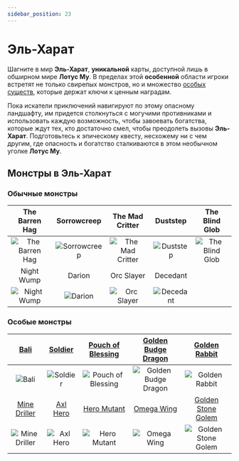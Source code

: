 ```yaml
---
sidebar_position: 23
---
```


# Эль-Харат

Шагните в мир **Эль-Харат**, **уникальной** карты, доступной лишь в обширном мире **Лотус Му**. В пределах этой **особенной** области игроки встретят не только свирепых монстров, но и множество [особых существ](/category/others), которые держат ключи к ценным наградам.

Пока искатели приключений навигируют по этому опасному ландшафту, им придется столкнуться с могучими противниками и использовать каждую возможность, чтобы завоевать богатства, которые ждут тех, кто достаточно смел, чтобы преодолеть вызовы **Эль-Харат**. Подготовьтесь к эпическому квесту, несхожему ни с чем другим, где опасность и богатство сталкиваются в этом необычном уголке **Лотус Му**.

## Монстры в Эль-Харат

### Обычные монстры

|                        The Barren Hag                         |                       Sorrowcreep                       |                         The Mad Critter                         |                      Duststep                      |                        The Blind Glob                         |
| :-----------------------------------------------------------: | :-----------------------------------------------------: | :-------------------------------------------------------------: | :------------------------------------------------: | :-----------------------------------------------------------: |
| ![The Barren Hag](/img/monsters/el-harath/the-barren-hag.jpg) | ![Sorrowcreep](/img/monsters/el-harath/sorrowcreep.jpg) | ![The Mad Critter](/img/monsters/el-harath/the-mad-critter.jpg) | ![Duststep](/img/monsters/el-harath/duststep.jpg)  | ![The Blind Glob](/img/monsters/el-harath/the-blind-glob.jpg) |
|                          Night Wump                           |                         Darion                          |                           Orc Slayer                            |                      Decedant                      |                                                               |
|     ![Night Wump](/img/monsters/el-harath/night-wump.jpg)     |      ![Darion](/img/monsters/el-harath/darion.jpg)      |      ![Orc Slayer](/img/monsters/el-harath/orc-slayer.jpg)      | ![Decedant](/img/monsters/el-harath/decendant.jpg) |                                                               |

### Особые монстры

|             [Bali](/special-monsters/others/bali)              |      [Soldier](/special-monsters/others/soldier)       |     [Pouch of Blessing](/special-monsters/others/pouch-of-blessing)      |  [Golden Budge Dragon](/special-monsters/others/golden-budge-dragon)  |       [Golden Rabbit](/special-monsters/others/golden-rabbit)       |
| :------------------------------------------------------------: | :----------------------------------------------------: | :----------------------------------------------------------------------: | :-------------------------------------------------------------------: | :-----------------------------------------------------------------: |
|         ![Bali](/img/monsters/special/others/bali.jpg)         |  ![Soldier](/img/monsters/special/others/soldier.jpg)  | ![Pouch of Blessing](/img/monsters/special/others/pouch-of-blessing.jpg) | ![Golden Budge Dragon](/img/monsters/special/golden/budge-dragon.jpg) |  ![Golden Rabbit](/img/monsters/special/golden/golden-rabbit.jpg)   |
|     [Mine Driller](/special-monsters/others/mine-driller)      |     [Axl Hero](/special-monsters/others/axl-hero)      |           [Hero Mutant](/special-monsters/others/hero-mutant)            |           [Omega Wing](/special-monsters/others/omega-wing)           |  [Golden Stone Golem](/special-monsters/others/golden-stone-golem)  |
| ![Mine Driller](/img/monsters/special/others/mine-driller.jpg) | ![Axl Hero](/img/monsters/special/others/axl-hero.jpg) |       ![Hero Mutant](/img/monsters/special/others/hero-mutant.jpg)       |      ![Omega Wing](/img/monsters/special/others/omega-wing.jpg)       | ![Golden Stone Golem](/img/monsters/special/golden/stone-golem.jpg) |
